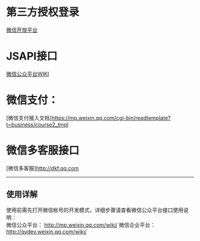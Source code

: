 # 第三方授权登录

[微信开放平台](http://open.weixin.qq.com)

# JSAPI接口

[微信公众平台WIKI](http://mp.weixin.qq.com/wiki)

# 微信支付：
[微信支付接入文档]https://mp.weixin.qq.com/cgi-bin/readtemplate?t=business/course2_tmpl

# 微信多客服接口
[微信多客服]http://dkf.qq.com

----

## 使用详解
使用前需先打开微信帐号的开发模式，详细步骤请查看微信公众平台接口使用说明：  
微信公众平台： http://mp.weixin.qq.com/wiki/
微信企业平台： http://qydev.weixin.qq.com/wiki/
